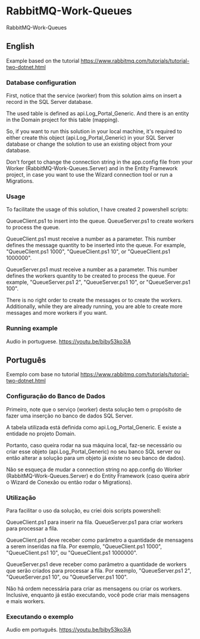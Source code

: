 # RabbitMQ-Work-Queues
RabbitMQ-Work-Queues

## English

Example based on the tutorial https://www.rabbitmq.com/tutorials/tutorial-two-dotnet.html

### Database configuration

First, notice that the service (worker) from this solution aims on insert a record in the SQL Server database.

The used table is defined as api.Log_Portal_Generic.
And there is an entity in the Domain project for this table (mapping).

So, if you want to run this solution in your local machine, it's required to either create this object (api.Log_Portal_Generic) in your SQL Server database or change the solution to use an existing object from your database.

Don't forget to change the connection string in the app.config file from your Worker (RabbitMQ-Work-Queues.Server) and in the Entity Framework project, in case you want to use the Wizard connection tool or run a Migrations.

### Usage

To facilitate the usage of this solution, I have created 2 powershell scripts:

QueueClient.ps1 to insert into the queue.
QueueServer.ps1 to create workers to process the queue.

QueueClient.ps1 must receive a number as a parameter. This number defines the message quantity to be inserted into the queue.
For example, "QueueClient.ps1 1000", "QueueClient.ps1 10", or "QueueClient.ps1 1000000".

QueueServer.ps1 must receive a number as a parameter. This number defines the workers quantity to be created to process the queue.
For example, "QueueServer.ps1 2", "QueueServer.ps1 10", or "QueueServer.ps1 100".

There is no right order to create the messages or to create the workers.
Additionally, while they are already running, you are able to create more messages and more workers if you want.

### Running example

Audio in portuguese.
https://youtu.be/biby53ko3iA

## Português

Exemplo com base no tutorial https://www.rabbitmq.com/tutorials/tutorial-two-dotnet.html

### Configuração do Banco de Dados

Primeiro, note que o serviço (worker) desta solução tem o propósito de fazer uma inserção no banco de dados SQL Server.

A tabela utilizada está definida como api.Log_Portal_Generic.
E existe a entidade no projeto Domain.

Portanto, caso queira rodar na sua máquina local, faz-se necessário ou criar esse objeto (api.Log_Portal_Generic) no seu banco SQL server ou então alterar a solução para um objeto já existe no seu banco de dados).

Não se esqueça de mudar a connection string no app.config do Worker (RabbitMQ-Work-Queues.Server) e do Entity Framework (caso queira abrir o Wizard de Conexão ou então rodar o Migrations).

### Utilização

Para facilitar o uso da solução, eu criei dois scripts powershell:

QueueClient.ps1 para inserir na fila.
QueueServer.ps1 para criar workers para processar a fila.

QueueClient.ps1 deve receber como parâmetro a quantidade de mensagens a serem inseridas na fila.
Por exemplo, "QueueClient.ps1 1000", "QueueClient.ps1 10", ou "QueueClient.ps1 1000000".

QueueServer.ps1 deve receber como parâmetro a quantidade de workers que serão criados para processar a fila.
Por exemplo, "QueueServer.ps1 2", "QueueServer.ps1 10", ou "QueueServer.ps1 100".

Não há ordem necessária para criar as mensagens ou criar os workers.
Inclusive, enquanto já estão executando, você pode criar mais mensagens e mais workers.

### Executando o exemplo

Audio em português.
https://youtu.be/biby53ko3iA
